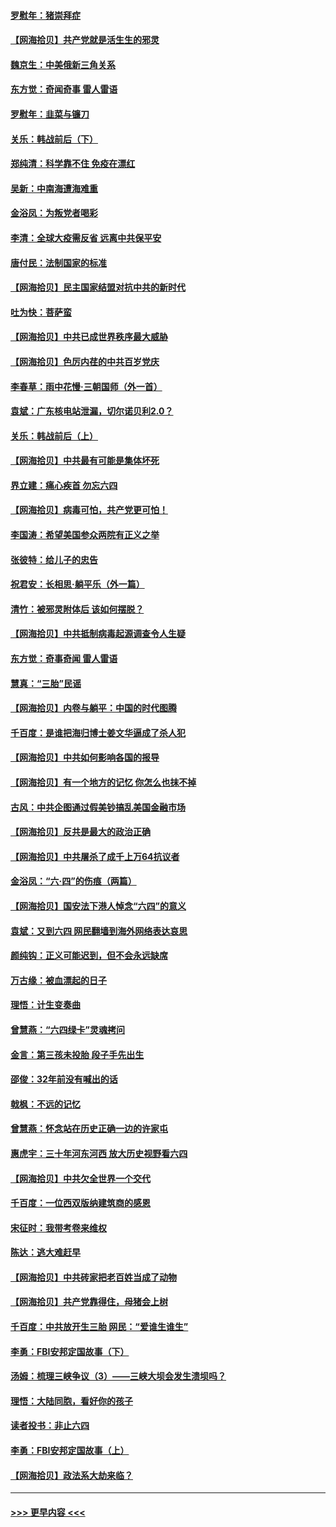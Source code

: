 #### [罗慰年：猪崇拜症](../pages/nsc993/n13041071.md?t=06231551) 
#### [【网海拾贝】共产党就是活生生的邪灵](../pages/nsc993/n13036627.md?t=06231551) 
#### [魏京生：中美俄新三角关系](../pages/nsc993/n13035986.md?t=06231551) 
#### [东方觉：奇闻奇事 雷人雷语](../pages/nsc993/n13035878.md?t=06231551) 
#### [罗慰年：韭菜与镰刀](../pages/nsc993/n13034374.md?t=06231551) 
#### [关乐：韩战前后（下）](../pages/nsc993/n13034113.md?t=06231551) 
#### [郑纯清：科学靠不住 免疫在漂红](../pages/nsc993/n13034093.md?t=06231551) 
#### [吴新：中南海遭海难重](../pages/nsc993/n13034084.md?t=06231551) 
#### [金浴凤：为叛党者喝彩](../pages/nsc993/n13034058.md?t=06231551) 
#### [李清：全球大疫需反省 远离中共保平安](../pages/nsc993/n13033784.md?t=06231551) 
#### [唐付民：法制国家的标准](../pages/nsc993/n13032944.md?t=06231551) 
#### [【网海拾贝】民主国家结盟对抗中共的新时代](../pages/nsc993/n13031717.md?t=06231551) 
#### [吐为快：菩萨蛮](../pages/nsc993/n13030033.md?t=06231551) 
#### [【网海拾贝】中共已成世界秩序最大威胁](../pages/nsc993/n13028138.md?t=06231551) 
#### [【网海拾贝】色厉内荏的中共百岁党庆](../pages/nsc993/n13025582.md?t=06231551) 
#### [李春草：雨中花慢‧三朝国师（外一首）](../pages/nsc993/n13025567.md?t=06231551) 
#### [袁斌：广东核电站泄漏，切尔诺贝利2.0？](../pages/nsc993/n13025475.md?t=06231551) 
#### [关乐：韩战前后（上）](../pages/nsc993/n13025387.md?t=06231551) 
#### [【网海拾贝】中共最有可能是集体坏死](../pages/nsc993/n13023101.md?t=06231551) 
#### [界立建：痛心疾首 勿忘六四](../pages/nsc993/n13022339.md?t=06231551) 
#### [【网海拾贝】病毒可怕，共产党更可怕！](../pages/nsc993/n13020728.md?t=06231551) 
#### [李国涛：希望美国参众两院有正义之举](../pages/nsc993/n13020674.md?t=06231551) 
#### [张彼特：给儿子的忠告](../pages/nsc993/n13018934.md?t=06231551) 
#### [祝君安：长相思‧躺平乐（外一篇）](../pages/nsc993/n13018923.md?t=06231551) 
#### [清竹：被邪灵附体后 该如何摆脱？](../pages/nsc993/n13018877.md?t=06231551) 
#### [【网海拾贝】中共抵制病毒起源调查令人生疑](../pages/nsc993/n13017785.md?t=06231551) 
#### [东方觉：奇事奇闻 雷人雷语](../pages/nsc993/n13017577.md?t=06231551) 
#### [慧真：“三胎”民谣](../pages/nsc993/n13017394.md?t=06231551) 
#### [【网海拾贝】内卷与躺平：中国的时代图腾](../pages/nsc993/n13016128.md?t=06231551) 
#### [千百度：是谁把海归博士姜文华逼成了杀人犯](../pages/nsc993/n13015218.md?t=06231551) 
#### [【网海拾贝】中共如何影响各国的报导](../pages/nsc993/n13012599.md?t=06231551) 
#### [【网海拾贝】有一个地方的记忆 你怎么也抹不掉](../pages/nsc993/n13009802.md?t=06231551) 
#### [古风：中共企图通过假美钞搞乱美国金融市场](../pages/nsc993/n13009626.md?t=06231551) 
#### [【网海拾贝】反共是最大的政治正确](../pages/nsc993/n13007051.md?t=06231551) 
#### [【网海拾贝】中共屠杀了成千上万64抗议者](../pages/nsc993/n13002713.md?t=06231551) 
#### [金浴凤：“六·四”的伤痕（两篇）](../pages/nsc993/n13001719.md?t=06231551) 
#### [【网海拾贝】国安法下港人悼念“六四”的意义](../pages/nsc993/n13001039.md?t=06231551) 
#### [袁斌：又到六四 网民翻墙到海外网络表达哀思](../pages/nsc993/n13000995.md?t=06231551) 
#### [颜纯钩：正义可能迟到，但不会永远缺席](../pages/nsc993/n13000920.md?t=06231551) 
#### [万古缘：被血漂起的日子](../pages/nsc993/n13000914.md?t=06231551) 
#### [理悟：计生变奏曲](../pages/nsc993/n13000414.md?t=06231551) 
#### [曾慧燕：“六四绿卡”灵魂拷问](../pages/nsc993/n13000277.md?t=06231551) 
#### [金言：第三孩未投胎 段子手先出生](../pages/nsc993/n13000215.md?t=06231551) 
#### [邵俊：32年前没有喊出的话](../pages/nsc993/n13000181.md?t=06231551) 
#### [戟枫：不远的记忆](../pages/nsc993/n13000121.md?t=06231551) 
#### [曾慧燕：怀念站在历史正确一边的许家屯](../pages/nsc993/n13000073.md?t=06231551) 
#### [惠虎宇：三十年河东河西 放大历史视野看六四](../pages/nsc993/n13000018.md?t=06231551) 
#### [【网海拾贝】中共欠全世界一个交代](../pages/nsc993/n12998706.md?t=06231551) 
#### [千百度：一位西双版纳建筑商的感恩](../pages/nsc993/n12998487.md?t=06231551) 
#### [宋征时：我带考卷来维权](../pages/nsc993/n12994088.md?t=06231551) 
#### [陈达：逃大难赶早](../pages/nsc993/n12993569.md?t=06231551) 
#### [【网海拾贝】中共砖家把老百姓当成了动物](../pages/nsc993/n12993483.md?t=06231551) 
#### [【网海拾贝】共产党靠得住，母猪会上树](../pages/nsc993/n12990730.md?t=06231551) 
#### [千百度：中共放开生三胎 网民：“爱谁生谁生”](../pages/nsc993/n12990644.md?t=06231551) 
#### [李勇：FBI安邦定国故事（下）](../pages/nsc993/n12987854.md?t=06231551) 
#### [汤姆：梳理三峡争议（3）——三峡大坝会发生溃坝吗？](../pages/nsc993/n12989806.md?t=06231551) 
#### [理悟：大陆同胞，看好你的孩子](../pages/nsc993/n12989778.md?t=06231551) 
#### [读者投书：非止六四](../pages/nsc993/n12989673.md?t=06231551) 
#### [李勇：FBI安邦定国故事（上）](../pages/nsc993/n12987749.md?t=06231551) 
#### [【网海拾贝】政法系大劫来临？](../pages/nsc993/n12987596.md?t=06231551) 

----
#### [ >>> 更早内容 <<< ](../indexes/nsc993-earlier.md)
